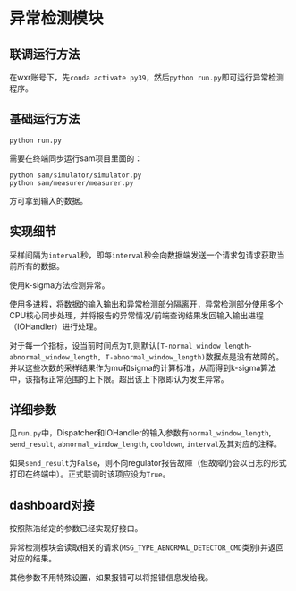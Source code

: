 # 异常检测模块

## 联调运行方法
在wxr账号下，先`conda activate py39`，然后`python run.py`即可运行异常检测程序。

## 基础运行方法

```shell
python run.py
```

需要在终端同步运行sam项目里面的：
```shell
python sam/simulator/simulator.py
python sam/measurer/measurer.py
```

方可拿到输入的数据。

## 实现细节
采样间隔为`interval`秒，即每`interval`秒会向数据端发送一个请求包请求获取当前所有的数据。

使用k-sigma方法检测异常。

使用多进程，将数据的输入输出和异常检测部分隔离开，异常检测部分使用多个CPU核心同步处理，并将报告的异常情况/前端查询结果发回输入输出进程（IOHandler）进行处理。

对于每一个指标，设当前时间点为`T`,则默认`[T-normal_window_length-abnormal_window_length, T-abnormal_window_length)`数据点是没有故障的。
并以这些次数的采样结果作为mu和sigma的计算标准，从而得到k-sigma算法中，该指标正常范围的上下限。超出该上下限即认为发生异常。

## 详细参数
见`run.py`中，Dispatcher和IOHandler的输入参数有`normal_window_length`, `send_result`, `abnormal_window_length`, `cooldown`, `interval`及其对应的注释。 

如果`send_result`为`False`，则不向regulator报告故障（但故障仍会以日志的形式打印在终端中）。正式联调时该项应设为`True`。

## dashboard对接
按照陈浩给定的参数已经实现好接口。

异常检测模块会读取相关的请求(`MSG_TYPE_ABNORMAL_DETECTOR_CMD`类别)并返回对应的结果。

其他参数不用特殊设置，如果报错可以将报错信息发给我。
